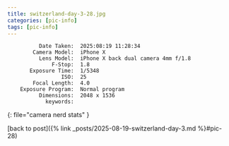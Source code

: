 ```yaml
---
title: switzerland-day-3-28.jpg
categories: [pic-info]
tags: [pic-info]
---
```


```text
          Date Taken:  2025:08:19 11:28:34
        Camera Model:  iPhone X
          Lens Model:  iPhone X back dual camera 4mm f/1.8
              F-Stop:  1.8
       Exposure Time:  1/5348
                 ISO:  25
        Focal Length:  4.0
    Exposure Program:  Normal program
          Dimensions:  2048 x 1536
            keywords:  
```
{: file="camera nerd stats" }

[back to post]({% link _posts/2025-08-19-switzerland-day-3.md %}#pic-28)